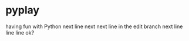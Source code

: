 # pyplay
having fun with Python
next line
next next line in the edit branch
next line line line ok?
